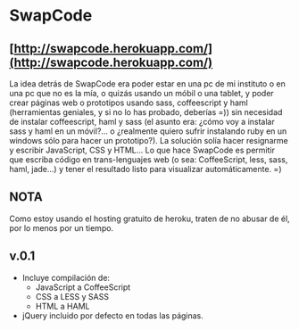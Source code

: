 SwapCode
========

[http://swapcode.herokuapp.com/](http://swapcode.herokuapp.com/)
----------------------------------------------------------------

La idea detrás de SwapCode era poder estar en una pc de mi instituto o en una pc que no es la mía, o quizás usando un móbil o una tablet, y poder crear páginas web o prototipos usando sass, coffeescript y haml (herramientas geniales, y si no lo has probado, deberías =)) sin necesidad de instalar coffeescript, haml y sass (el asunto era: ¿cómo voy a instalar sass y haml en un móvil?... o ¿realmente quiero sufrir instalando ruby en un windows sólo para hacer un prototipo?). La solución solía hacer resignarme y escribir JavaScript, CSS y HTML... Lo que hace SwapCode es permitir que escriba código en trans-lenguajes web (o sea: CoffeeScript, less, sass, haml, jade...) y tener el resultado listo para visualizar automáticamente. =)


NOTA
----
Como estoy usando el hosting gratuito de heroku, traten de no abusar de él, por lo menos por un tiempo.

v.0.1
-----
- Incluye compilación de:
	* JavaScript a CoffeeScript
	* CSS a LESS y SASS
	* HTML a HAML
- jQuery incluido por defecto en todas las páginas.